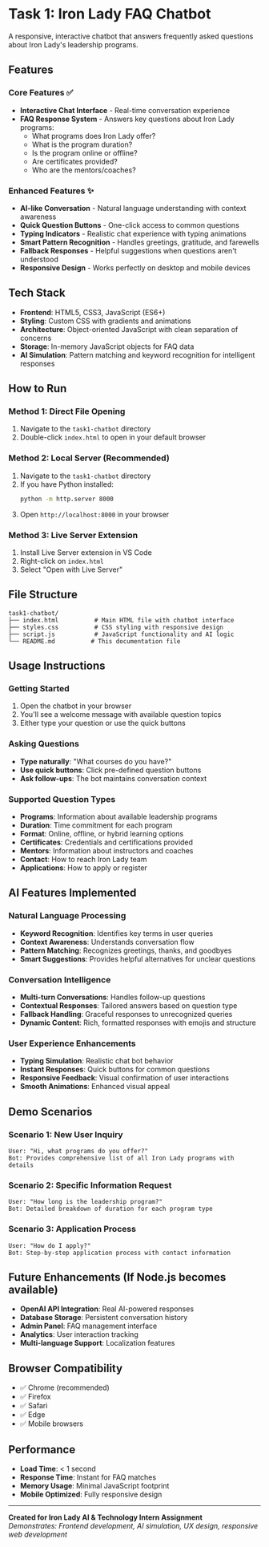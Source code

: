 # Task 1: Iron Lady FAQ Chatbot

A responsive, interactive chatbot that answers frequently asked questions about Iron Lady's leadership programs.

## Features

### Core Features ✅
- **Interactive Chat Interface** - Real-time conversation experience
- **FAQ Response System** - Answers key questions about Iron Lady programs:
  - What programs does Iron Lady offer?
  - What is the program duration?
  - Is the program online or offline?
  - Are certificates provided?
  - Who are the mentors/coaches?

### Enhanced Features ✨
- **AI-like Conversation** - Natural language understanding with context awareness
- **Quick Question Buttons** - One-click access to common questions  
- **Typing Indicators** - Realistic chat experience with typing animations
- **Smart Pattern Recognition** - Handles greetings, gratitude, and farewells
- **Fallback Responses** - Helpful suggestions when questions aren't understood
- **Responsive Design** - Works perfectly on desktop and mobile devices

## Tech Stack

- **Frontend**: HTML5, CSS3, JavaScript (ES6+)
- **Styling**: Custom CSS with gradients and animations
- **Architecture**: Object-oriented JavaScript with clean separation of concerns
- **Storage**: In-memory JavaScript objects for FAQ data
- **AI Simulation**: Pattern matching and keyword recognition for intelligent responses

## How to Run

### Method 1: Direct File Opening
1. Navigate to the `task1-chatbot` directory
2. Double-click `index.html` to open in your default browser

### Method 2: Local Server (Recommended)
1. Navigate to the `task1-chatbot` directory
2. If you have Python installed:
   ```bash
   python -m http.server 8000
   ```
3. Open `http://localhost:8000` in your browser

### Method 3: Live Server Extension
1. Install Live Server extension in VS Code
2. Right-click on `index.html`
3. Select "Open with Live Server"

## File Structure

```
task1-chatbot/
├── index.html          # Main HTML file with chatbot interface
├── styles.css          # CSS styling with responsive design
├── script.js           # JavaScript functionality and AI logic
└── README.md          # This documentation file
```

## Usage Instructions

### Getting Started
1. Open the chatbot in your browser
2. You'll see a welcome message with available question topics
3. Either type your question or use the quick buttons

### Asking Questions
- **Type naturally**: "What courses do you have?"
- **Use quick buttons**: Click pre-defined question buttons
- **Ask follow-ups**: The bot maintains conversation context

### Supported Question Types
- **Programs**: Information about available leadership programs
- **Duration**: Time commitment for each program
- **Format**: Online, offline, or hybrid learning options
- **Certificates**: Credentials and certifications provided
- **Mentors**: Information about instructors and coaches
- **Contact**: How to reach Iron Lady team
- **Applications**: How to apply or register

## AI Features Implemented

### Natural Language Processing
- **Keyword Recognition**: Identifies key terms in user queries
- **Context Awareness**: Understands conversation flow
- **Pattern Matching**: Recognizes greetings, thanks, and goodbyes
- **Smart Suggestions**: Provides helpful alternatives for unclear questions

### Conversation Intelligence
- **Multi-turn Conversations**: Handles follow-up questions
- **Contextual Responses**: Tailored answers based on question type
- **Fallback Handling**: Graceful responses to unrecognized queries
- **Dynamic Content**: Rich, formatted responses with emojis and structure

### User Experience Enhancements
- **Typing Simulation**: Realistic chat bot behavior
- **Instant Responses**: Quick buttons for common questions
- **Responsive Feedback**: Visual confirmation of user interactions
- **Smooth Animations**: Enhanced visual appeal

## Demo Scenarios

### Scenario 1: New User Inquiry
```
User: "Hi, what programs do you offer?"
Bot: Provides comprehensive list of all Iron Lady programs with details
```

### Scenario 2: Specific Information Request
```
User: "How long is the leadership program?"
Bot: Detailed breakdown of duration for each program type
```

### Scenario 3: Application Process
```
User: "How do I apply?"
Bot: Step-by-step application process with contact information
```

## Future Enhancements (If Node.js becomes available)

- **OpenAI API Integration**: Real AI-powered responses
- **Database Storage**: Persistent conversation history
- **Admin Panel**: FAQ management interface
- **Analytics**: User interaction tracking
- **Multi-language Support**: Localization features

## Browser Compatibility

- ✅ Chrome (recommended)
- ✅ Firefox
- ✅ Safari
- ✅ Edge
- ✅ Mobile browsers

## Performance

- **Load Time**: < 1 second
- **Response Time**: Instant for FAQ matches
- **Memory Usage**: Minimal JavaScript footprint
- **Mobile Optimized**: Fully responsive design

---

**Created for Iron Lady AI & Technology Intern Assignment**  
*Demonstrates: Frontend development, AI simulation, UX design, responsive web development*
